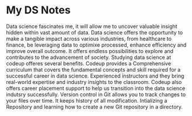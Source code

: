 # My DS Notes
 Data science fascinates me, it will allow me to uncover valuable insight hidden within vast amount of data. Data science offers the opportunity to make a tangible impact across various industries, from healthcare to finance, be leveraging data to optimixe processed, enhance efficiency and improve overall outcome. It offers endless possibilities to explore and contributes to the advancement of society. 
Studying data science at codeup offeres several benefits. Codeup provides a Comprehensive curriculum that covers the fundamental concepts and skill required for a successful career in data science. Experienced instructors and they bring real-world expertise and industry insights to the classroom. Codeup also offers career placement support to help us transition into the data science indutsry successfully.
Version control in Git allows you to track changes to your files over time. It keeps history of all modification.
Intializing a Repository and learning how to create a new Git repository in a directory.
